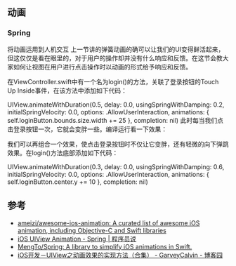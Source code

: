 ## 动画

### Spring


将动画运用到人机交互
上一节讲的弹簧动画的确可以让我们的UI变得鲜活起来，但这仅仅是看在眼里的，对于用户的操作却并没有什么响应和反馈。在这节会教大家如何让视图在用户进行点击操作时以动画的形式给予响应和反馈。

在ViewController.swift中有一个名为login()的方法，关联了登录按钮的Touch Up Inside事件，在该方法中添加如下代码：


UIView.animateWithDuration(0.5, delay: 0.0, usingSpringWithDamping: 0.2, initialSpringVelocity: 0.0, options: .AllowUserInteraction, animations: {
    self.loginButton.bounds.size.width += 25
}, completion: nil)
此时每当我们点击登录按钮一次，它就会变胖一些。编译运行看一下效果：


我们可以再组合一个效果，使点击登录按钮时不仅让它变胖，还有轻微的向下弹跳效果。在login()方法底部添加如下代码：


UIView.animateWithDuration(0.3, delay: 0.0, usingSpringWithDamping: 0.6, initialSpringVelocity: 0.0, options: .AllowUserInteraction, animations: {
    self.loginButton.center.y += 10
}, completion: nil)



## 参考

* [ameizi/awesome-ios-animation: A curated list of awesome iOS animation, including Objective-C and Swift libraries](https://github.com/ameizi/awesome-ios-animation)
* [iOS UIView Animation - Spring | 程序员说](http://www.devtalking.com/articles/uiview-spring-animation/)
* [MengTo/Spring: A library to simplify iOS animations in Swift.](https://github.com/MengTo/Spring)
* [iOS开发－UIView之动画效果的实现方法（合集） - GarveyCalvin - 博客园](https://www.cnblogs.com/GarveyCalvin/p/4193963.html)
